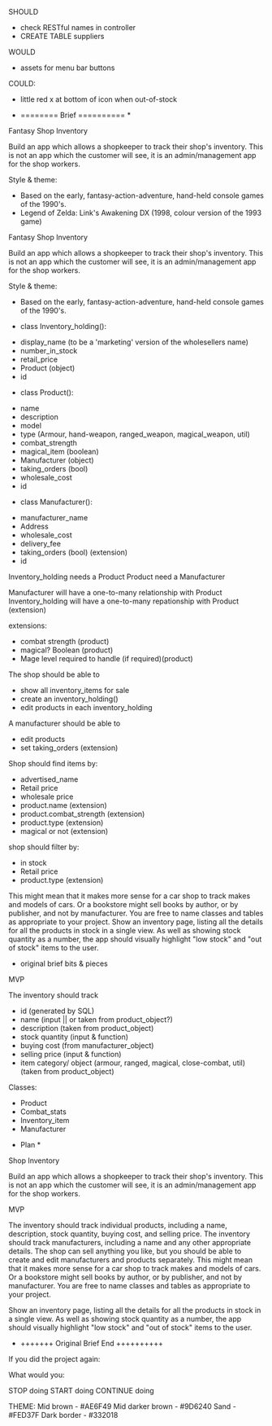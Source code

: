 SHOULD
- check RESTful names in controller
- CREATE TABLE suppliers


WOULD
- assets for menu bar buttons

COULD:
 - little red x at bottom of icon when out-of-stock


* ======== Brief ========== *

Fantasy Shop Inventory

Build an app which allows a shopkeeper to track their shop's inventory. This is not an app which the customer will see, it is an admin/management app for the shop workers.

Style & theme: 
- Based on the early, fantasy-action-adventure, hand-held console games of the 1990's. 
 - Legend of Zelda: Link's Awakening DX (1998, colour version of the 1993 game)

Fantasy Shop Inventory

Build an app which allows a shopkeeper to track their shop's inventory. This is not an app which the customer will see, it is an admin/management app for the shop workers.

Style & theme: 
- Based on the early, fantasy-action-adventure, hand-held console games of the 1990's. 

<!-- 
Inventory_holding seperate from Product,
because:
- some inventory info won't be needed by product (ie., Ad_name, retail_price)
- shop keeper would choose advertised_name, number_to_stock, & set retail_price - but wouldn't edit/set any of the procut details. So makes sense to handle them seperately.
- possible multiple types of same product?
- manufacturer could update the product but this wouldn't impact the Inventory_holding UNTIL the shop buys more!
- shop could sub different manufacturers products under same name/price
 -->


<!-- class plans -->
* class Inventory_holding():
 - display_name (to be a 'marketing' version of the wholesellers name)
 - number_in_stock
 - retail_price
 - Product (object)
 - id

 * class Product():
 - name
 - description
 - model
 - type (Armour, hand-weapon, ranged_weapon, magical_weapon, util)
 - combat_strength
 - magical_item (boolean)
 - Manufacturer (object)
 - taking_orders (bool)
 - wholesale_cost
 - id

 * class Manufacturer():
 - manufacturer_name
 - Address
 - wholesale_cost
 - delivery_fee
 - taking_orders (bool) (extension)
 - id 

 <!-- class relationships -->
 Inventory_holding needs a Product
 Product need a Manufacturer

<!-- database relationships -->
 Manufacturer will have a one-to-many relationship with Product
 Inventory_holding will have a one-to-many repationship with Product (extension)

extensions:
- combat strength (product)
- magical? Boolean (product)
- Mage level required to handle (if required)(product)

<!-- functionality -->

The shop should be able to
- show all inventory_items for sale
- create an inventory_holding()
- edit products in each inventory_holding

A manufacturer should be able to
- edit products
- set taking_orders (extension)

Shop should find items by:
- advertised_name
- Retail price
- wholesale price
- product.name (extension)
- product.combat_strength (extension)
- product.type (extension)
- magical or not (extension)

shop should filter by:
- in stock
- Retail price
- product.type (extension)

<!-- notes -->

This might mean that it makes more sense for a car shop to track makes and models of cars. Or a bookstore might sell books by author, or by publisher, and not by manufacturer. You are free to name classes and tables as appropriate to your project.
Show an inventory page, listing all the details for all the products in stock in a single view.
As well as showing stock quantity as a number, the app should visually highlight "low stock" and "out of stock" items to the user.

<!-- * ========= Brief End ========= * -->

<!-- Original brief & disused edits below -->
* original brief bits & pieces 

MVP

The inventory should track
- id (generated by SQL)
- name (input || or taken from product_object?)
- description (taken from product_object)
- stock quantity (input & function)
- buying cost (from manufacturer_object)
- selling price (input & function)
- item category/ object (armour, ranged, magical, close-combat, util) (taken from product_object)

Classes:
- Product
- Combat_stats
- Inventory_item
- Manufacturer 

* Plan *

<!-- * +++++++ Original Brief ++++++++++ -->
Shop Inventory

Build an app which allows a shopkeeper to track their shop's inventory. This is not an app which the customer will see, it is an admin/management app for the shop workers.

MVP

The inventory should track individual products, including a name, description, stock quantity, buying cost, and selling price.
The inventory should track manufacturers, including a name and any other appropriate details.
The shop can sell anything you like, but you should be able to create and edit manufacturers and products separately.
This might mean that it makes more sense for a car shop to track makes and models of cars. Or a bookstore might sell books by author, or by publisher, and not by manufacturer. You are free to name classes and tables as appropriate to your project.

Show an inventory page, listing all the details for all the products in stock in a single view.
As well as showing stock quantity as a number,
the app should visually highlight "low stock" and "out of stock" items to the user.

* +++++++ Original Brief End ++++++++++


If you did the project again: 

What would you:

STOP doing
START doing
CONTINUE doing 


THEME:
Mid brown - #AE6F49
Mid darker brown - #9D6240
Sand - #FED37F
Dark border - #332018